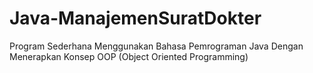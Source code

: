 # Java-ManajemenSuratDokter
Program Sederhana Menggunakan Bahasa Pemrograman Java Dengan Menerapkan Konsep OOP (Object Oriented Programming)
